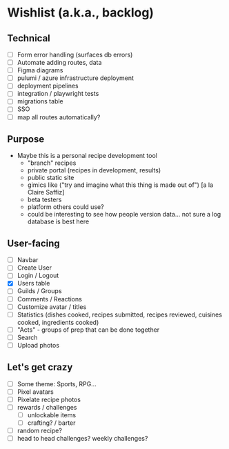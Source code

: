 # Wishlist (a.k.a., backlog)

## Technical

- [ ] Form error handling (surfaces db errors)
- [ ] Automate adding routes, data
- [ ] Figma diagrams
- [ ] pulumi / azure infrastructure deployment
- [ ] deployment pipelines
- [ ] integration / playwright tests
- [ ] migrations table
- [ ] SSO
- [ ] map all routes automatically?

## Purpose

- Maybe this is a personal recipe development tool
    - "branch" recipes
    - private portal (recipes in development, results)
    - public static site
    - gimics like ("try and imagine what this thing is made out of") [a la Claire Saffiz]
    - beta testers
    - platform others could use?
    - could be interesting to see how people version data... not sure a log database is best here


## User-facing

- [ ] Navbar
- [ ] Create User
- [ ] Login / Logout
- [x] Users table
- [ ] Guilds / Groups
- [ ] Comments / Reactions
- [ ] Customize avatar / titles
- [ ] Statistics (dishes cooked, recipes submitted, recipes reviewed, cuisines cooked, ingredients cooked)
- [ ] "Acts" - groups of prep that can be done together
- [ ] Search
- [ ] Upload photos

## Let's get crazy

- [ ] Some theme: Sports, RPG...
- [ ] Pixel avatars
- [ ] Pixelate recipe photos
- [ ] rewards / challenges
    - [ ] unlockable items
    - [ ] crafting? / barter
- [ ] random recipe?
- [ ] head to head challenges? weekly challenges?
